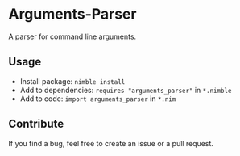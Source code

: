 # Arguments-Parser

A parser for command line arguments.

## Usage

- Install package: `nimble install`
- Add to dependencies: `requires "arguments_parser"` in `*.nimble`
- Add to code: `import arguments_parser` in `*.nim`

## Contribute

If you find a bug, feel free to create an issue or a pull request.
